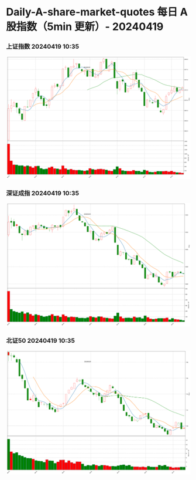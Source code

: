
# Daily-A-share-market-quotes 每日 A 股指数（5min 更新）- 20240419

### 上证指数 20240419 10:35
![](./fig/2024/4/20240419-sh000001.png)

### 深证成指 20240419 10:35
![](./fig/2024/4/20240419-sz399001.png)

### 北证50 20240419 10:35
![](./fig/2024/4/20240419-bj899050.png)
